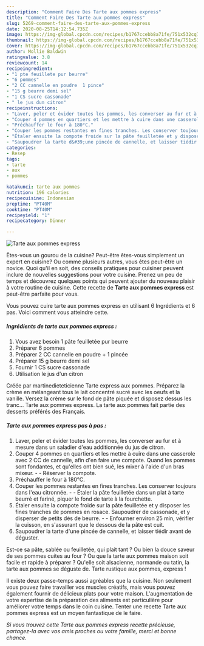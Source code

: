 ```yaml
---
description: "Comment Faire Des Tarte aux pommes express"
title: "Comment Faire Des Tarte aux pommes express"
slug: 5269-comment-faire-des-tarte-aux-pommes-express
date: 2020-08-25T14:12:54.735Z
image: https://img-global.cpcdn.com/recipes/b1767ccebb8a71fe/751x532cq70/tarte-aux-pommes-express-photo-principale-de-la-recette.jpg
thumbnail: https://img-global.cpcdn.com/recipes/b1767ccebb8a71fe/751x532cq70/tarte-aux-pommes-express-photo-principale-de-la-recette.jpg
cover: https://img-global.cpcdn.com/recipes/b1767ccebb8a71fe/751x532cq70/tarte-aux-pommes-express-photo-principale-de-la-recette.jpg
author: Mollie Baldwin
ratingvalue: 3.8
reviewcount: 14
recipeingredient:
- "1 pte feuillete pur beurre"
- "6 pommes"
- "2 CC cannelle en poudre  1 pince"
- "15 g beurre demi sel"
- "1 CS sucre cassonade"
- " le jus dun citron"
recipeinstructions:
- "Laver, peler et évider toutes les pommes, les converser au fur et à mesure dans un saladier d&#39;eau additionnée du jus de citron."
- "Couper 4 pommes en quartiers et les mettre à cuire dans une casserole avec 2 CC de cannelle, afin d&#39;en faire une compote. Quand les pommes sont fondantes, et qu&#39;elles ont bien sué, les mixer à l&#39;aide d&#39;un bras mixeur.  Réserver la compote."
- "Préchauffer le four à 180°C."
- "Couper les pommes restantes en fines tranches. Les conserver toujours dans l&#39;eau citronnée.  Étaler la pâte feuilletée dans un plat à tarte beurré et fariné, piquer le fond de tarte à la fourchette."
- "Étaler ensuite la compote froide sur la pâte feuilletée et y disposer les fines tranches de pommes en rosace. Saupoudrer de cassonade, et y disperser de petits dés de beurre.  Enfourner environ 25 min, vérifier la cuisson, en s&#39;assurant que le dessous de la pâte est cuit."
- "Saupoudrer la tarte d&#39;une pincée de cannelle, et laisser tiédir avant de déguster."
categories:
- Resep
tags:
- tarte
- aux
- pommes

katakunci: tarte aux pommes 
nutrition: 196 calories
recipecuisine: Indonesian
preptime: "PT40M"
cooktime: "PT40M"
recipeyield: "1"
recipecategory: Dinner

---
```



![Tarte aux pommes express](https://img-global.cpcdn.com/recipes/b1767ccebb8a71fe/751x532cq70/tarte-aux-pommes-express-photo-principale-de-la-recette.jpg)

Êtes-vous un gourou de la cuisine? Peut-être êtes-vous simplement un expert en cuisine? Ou comme plusieurs autres, vous êtes peut-être un novice. Quoi qu'il en soit, des conseils pratiques pour cuisiner peuvent inclure de nouvelles suggestions pour votre cuisine. Prenez un peu de temps et découvrez quelques points qui peuvent ajouter du nouveau plaisir à votre routine de cuisine. Cette recette de <strong> Tarte aux pommes express </strong> est peut-être parfaite pour vous.

<!--inarticleads1-->

Vous pouvez cuire tarte aux pommes express en utilisant 6 Ingrédients et 6 pas. Voici comment vous atteindre cette.

##### Ingrédients de tarte aux pommes express :

1. Vous avez besoin 1 pâte feuilletée pur beurre
1. Préparer 6 pommes
1. Préparer 2 CC cannelle en poudre + 1 pincée
1. Préparer 15 g beurre demi sel
1. Fournir 1 CS sucre cassonade
1. Utilisation  le jus d&#39;un citron


Créée par martinedieteticienne Tarte express aux pommes. Préparez la crème en mélangeant tous le lait concentré sucré avec les oeufs et la vanille. Versez la crème sur le fond de pâte piquée et disposez dessus les tranc… Tarte aux pommes express. La tarte aux pommes fait partie des desserts préférés des Français. 

<!--inarticleads2-->

##### Tarte aux pommes express pas à pas :

1. Laver, peler et évider toutes les pommes, les converser au fur et à mesure dans un saladier d&#39;eau additionnée du jus de citron.
1. Couper 4 pommes en quartiers et les mettre à cuire dans une casserole avec 2 CC de cannelle, afin d&#39;en faire une compote. Quand les pommes sont fondantes, et qu&#39;elles ont bien sué, les mixer à l&#39;aide d&#39;un bras mixeur. -  - Réserver la compote.
1. Préchauffer le four à 180°C.
1. Couper les pommes restantes en fines tranches. Les conserver toujours dans l&#39;eau citronnée. -  - Étaler la pâte feuilletée dans un plat à tarte beurré et fariné, piquer le fond de tarte à la fourchette.
1. Étaler ensuite la compote froide sur la pâte feuilletée et y disposer les fines tranches de pommes en rosace. Saupoudrer de cassonade, et y disperser de petits dés de beurre. -  - Enfourner environ 25 min, vérifier la cuisson, en s&#39;assurant que le dessous de la pâte est cuit.
1. Saupoudrer la tarte d&#39;une pincée de cannelle, et laisser tiédir avant de déguster.


Est-ce sa pâte, sablée ou feuilletée, qui plait tant ? Ou bien la douce saveur de ses pommes cuites au four ? Ou que la tarte aux pommes maison soit facile et rapide à préparer ? Qu&#39;elle soit alsacienne, normande ou tatin, la tarte aux pommes se déguste de. Tarte rustique aux pommes, express ! 

<!--inarticleads1-->

<p>
Il existe deux passe-temps aussi agréables que la cuisine. Non seulement vous pouvez faire travailler vos muscles créatifs, mais vous pouvez également fournir de délicieux plats pour votre maison. L'augmentation de votre expertise de la préparation des aliments est particulière pour améliorer votre temps dans le coin cuisine. Tenter une recette Tarte aux pommes express est un moyen fantastique de le faire.
</p>

<p>
<i>Si vous trouvez cette Tarte aux pommes express recette précieuse, partagez-la avec vos amis proches ou votre famille, merci et bonne chance.</i>
</p>
